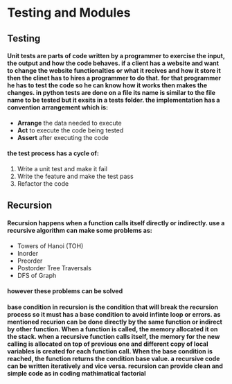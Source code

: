 # Testing and Modules
## Testing
#### Unit tests are parts of code written by a programmer to exercise the input, the output and how the code behaves. if a client has a website and want to change the website functionalties or what it recives and how it store it then the clinet has to hires a programmer to do that. for that programmer he has to test the code so he can know how it works then makes the changes. in python tests are done on a file its name is similar to the file name to be tested but it exsits in a tests folder. the implementation has a convention arrangement which is:
- **Arrange** the data needed to execute
- **Act** to execute the code being tested
- **Assert** after executing the code
#### the test process has a cycle of:
1. Write a unit test and make it fail 
2. Write the feature and make the test pass
3. Refactor the code
## Recursion
#### Recursion happens when a function calls itself directly or indirectly. use a recursive algorithm can make some problems as:
- Towers of Hanoi (TOH)
- Inorder
- Preorder
- Postorder Tree Traversals
- DFS of Graph
#### however these problems can be solved 
#### base condition in recursion is the condition that will break the recursion process so it must has a base condition to avoid infinte loop or errors. as mentioned recurion can be done directly by the same function or indirect by other function. When a function is called, the memory allocated it on the stack. when a recursive function calls itself, the memory for the new calling is allocated on top of previous one and different copy of local variables is created for each function call. When the base condition is reached, the function returns the condition base value. a recursive code can be written iteratively and vice versa. recursion can provide clean and simple code as in coding mathimatical factorial